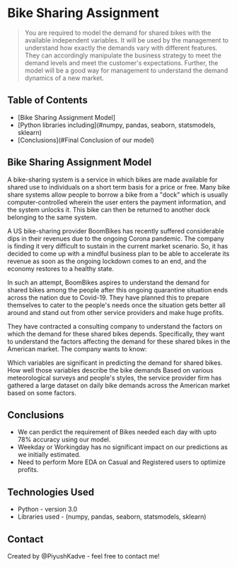 # Bike Sharing Assignment
> You are required to model the demand for shared bikes with the available independent variables. It will be used by the management to understand how exactly the demands vary with different features. They can accordingly manipulate the business strategy to meet the demand levels and meet the customer's expectations. Further, the model will be a good way for management to understand the demand dynamics of a new market. 


## Table of Contents
* [Bike Sharing Assignment Model]
* [Python libraries including](#numpy, pandas, seaborn, statsmodels, sklearn)
* [Conclusions](#Final Conclusion of our model)

<!-- You can include any other section that is pertinent to your problem -->

## Bike Sharing Assignment Model
A bike-sharing system is a service in which bikes are made available for shared use to individuals on a short term basis for a price or free. Many bike share systems allow people to borrow a bike from a "dock" which is usually computer-controlled wherein the user enters the payment information, and the system unlocks it. This bike can then be returned to another dock belonging to the same system.


A US bike-sharing provider BoomBikes has recently suffered considerable dips in their revenues due to the ongoing Corona pandemic. The company is finding it very difficult to sustain in the current market scenario. So, it has decided to come up with a mindful business plan to be able to accelerate its revenue as soon as the ongoing lockdown comes to an end, and the economy restores to a healthy state. 


In such an attempt, BoomBikes aspires to understand the demand for shared bikes among the people after this ongoing quarantine situation ends across the nation due to Covid-19. They have planned this to prepare themselves to cater to the people's needs once the situation gets better all around and stand out from other service providers and make huge profits.


They have contracted a consulting company to understand the factors on which the demand for these shared bikes depends. Specifically, they want to understand the factors affecting the demand for these shared bikes in the American market. The company wants to know:

Which variables are significant in predicting the demand for shared bikes.
How well those variables describe the bike demands
Based on various meteorological surveys and people's styles, the service provider firm has gathered a large dataset on daily bike demands across the American market based on some factors. 

<!-- You don't have to answer all the questions - just the ones relevant to your project. -->

## Conclusions
- We can perdict the requirement of Bikes needed each day with upto 78% accuracy using our model.
- Weekday or Workingday has no significant impact on our predictions as we initially estimated.
- Need to perform More EDA on Casual and Registered users to optimize profits.

<!-- You don't have to answer all the questions - just the ones relevant to your project. -->

## Technologies Used
- Python - version 3.0
- Libraries used - (numpy, pandas, seaborn, statsmodels, sklearn)

## Contact
Created by @PiyushKadve - feel free to contact me!
